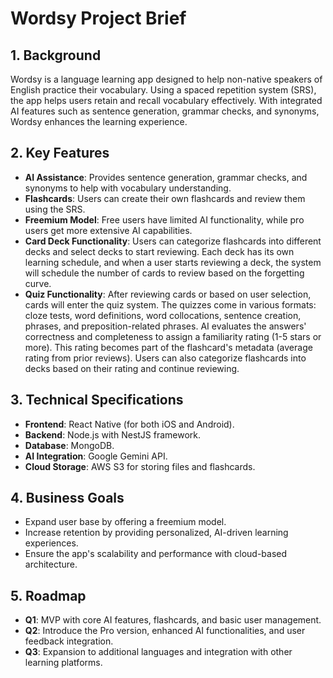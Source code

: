 # Wordsy Project Brief

## 1. Background
Wordsy is a language learning app designed to help non-native speakers of English practice their vocabulary. Using a spaced repetition system (SRS), the app helps users retain and recall vocabulary effectively. With integrated AI features such as sentence generation, grammar checks, and synonyms, Wordsy enhances the learning experience.

## 2. Key Features
- **AI Assistance**: Provides sentence generation, grammar checks, and synonyms to help with vocabulary understanding.
- **Flashcards**: Users can create their own flashcards and review them using the SRS.
- **Freemium Model**: Free users have limited AI functionality, while pro users get more extensive AI capabilities.
- **Card Deck Functionality**: Users can categorize flashcards into different decks and select decks to start reviewing. Each deck has its own learning schedule, and when a user starts reviewing a deck, the system will schedule the number of cards to review based on the forgetting curve.
- **Quiz Functionality**: After reviewing cards or based on user selection, cards will enter the quiz system. The quizzes come in various formats: cloze tests, word definitions, word collocations, sentence creation, phrases, and preposition-related phrases. AI evaluates the answers' correctness and completeness to assign a familiarity rating (1-5 stars or more). This rating becomes part of the flashcard's metadata (average rating from prior reviews). Users can also categorize flashcards into decks based on their rating and continue reviewing.

## 3. Technical Specifications
- **Frontend**: React Native (for both iOS and Android).
- **Backend**: Node.js with NestJS framework.
- **Database**: MongoDB.
- **AI Integration**: Google Gemini API.
- **Cloud Storage**: AWS S3 for storing files and flashcards.

## 4. Business Goals
- Expand user base by offering a freemium model.
- Increase retention by providing personalized, AI-driven learning experiences.
- Ensure the app's scalability and performance with cloud-based architecture.

## 5. Roadmap
- **Q1**: MVP with core AI features, flashcards, and basic user management.
- **Q2**: Introduce the Pro version, enhanced AI functionalities, and user feedback integration.
- **Q3**: Expansion to additional languages and integration with other learning platforms.
